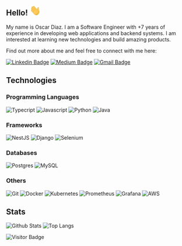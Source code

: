 ## Hello! <img src="https://raw.githubusercontent.com/oscargdi/oscargdi/main/wave.gif" width="30px">

My name is Oscar Diaz. I am a Software Engineer with +7 years of experience in developing web applications and backend systems. I am interested at learning new technologies and build amazing products. 

Find out more about me and feel free to connect with me here:

[![Linkedin Badge](https://img.shields.io/badge/-LinkedIn-white?logo=linkedin&logoColor=blue&link=https://www.linkedin.com/in/oscar-diaz-iberico/)](https://www.linkedin.com/in/oscar-diaz-iberico/)
[![Medium Badge](https://img.shields.io/badge/-Medium-white?logo=medium&logoColor=black&link=https://oscargdi.medium.com/)](https://oscargdi.medium.com/)
[![Gmail Badge](https://img.shields.io/badge/-Gmail-white?logo=gmail&link=mailto:oscargdi22@gmail.com)](mailto:oscargdi22@gmail.com)

## Technologies

### Programming Languages
![Typecript](https://img.shields.io/badge/-Typescript-ffffff?style=flat&logo=typescript)
![Javascript](https://img.shields.io/badge/-Javascript-ffffff?style=flat&logo=javascript)
![Python](https://img.shields.io/badge/-Python-ffffff?style=flat&logo=python)
![Java](https://img.shields.io/badge/-Java-ffffff?style=flat&logo=java)

### Frameworks

![NestJS](https://img.shields.io/badge/-NestJS-ffffff?style=flat&logo=nestjs&logoColor=red)
![Django](https://img.shields.io/badge/-Django-ffffff?style=flat&logo=django&logoColor=darkgreen)
![Selenium](https://img.shields.io/badge/-Selenium-ffffff?style=flat&logo=selenium)

### Databases

![Postgres](https://img.shields.io/badge/-Postgres-ffffff?style=flat&logo=postgresql)
![MySQL](https://img.shields.io/badge/-MySQL-ffffff?style=flat&logo=mysql)

### Others
![Git](https://img.shields.io/badge/-Git-white?style=flat&logo=git)
![Docker](https://img.shields.io/badge/-Docker-white?style=flat&logo=docker)
![Kubernetes](https://img.shields.io/badge/-Kubernetes-white?style=flat&logo=kubernetes)
![Prometheus](https://img.shields.io/badge/-Prometheus-white?style=flat&logo=prometheus)
![Grafana](https://img.shields.io/badge/-Grafana-white?style=flat&logo=grafana)
![AWS](https://img.shields.io/badge/-AWS-white?style=flat&logo=amazon-aws&logoColor=black)

## Stats

<!-- https://github.com/anuraghazra/github-readme-stats -->

![Github Stats](https://github-readme-stats.vercel.app/api?username=oscargdi&count_private=true&show_icons=true&include_all_commits=true&hide=issues,contribs)
![Top Langs](https://github-readme-stats.vercel.app/api/top-langs/?username=oscargdi&size_weight=0.5&count_weight=0.5&hide=html,css,dockerfile,makefile&layout=compact)

![Visitor Badge](https://visitor-badge.laobi.icu/badge?page_id=oscargdi.oscargdi)